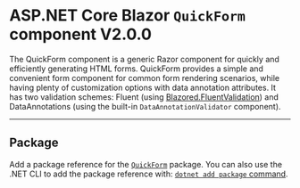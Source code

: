 ﻿# ASP.NET Core Blazor `QuickForm` component V2.0.0

The QuickForm component is a generic Razor component for quickly and efficiently generating HTML forms.
QuickForm provides a simple and convenient form component for common form rendering scenarios,
while having plenty of customization options with data annotation attributes. It has two validation schemes:
Fluent (using [Blazored.FluentValidation](https://github.com/Blazored/FluentValidation))
and DataAnnotations (using the built-in `DataAnnotationValidator` component).

---

## Package

Add a package reference for the [`QuickForm`](https://www.nuget.org/packages/QuickForm) package.
You can also use the .NET CLI to add the package reference
with: [`dotnet add package` command](https://learn.microsoft.com/en-us/dotnet/core/tools/dotnet-add-package).

[//]: # (---)

[//]: # (## Implementation)

[//]: # ()
[//]: # (To implement the `QuickForm` component:)

[//]: # ()
[//]: # (1. Specify tag for the `QuickForm` component in Razor markup &#40;`<QuickForm />`&#41;.)

[//]: # (2. Use the following Parameters:)

[//]: # (    * `T Model`: supply a value for which you want to generate the form for.)

[//]: # (    * `OnModelChange?`: An optional event callback that's invoked when the model changes.)

[//]: # (    * `OnValidSubmit?`: An optional event callback that's invoked when the form is submitted and passes validation.)

[//]: # (3. ***Done***! your quick form is set up in ***one line of code***!)

[//]: # (---)

[//]: # (## Basic usage)

[//]: # ()
[//]: # (Start by add the following using statement to your root `_Imports.razor` or anywhere inside your component)

[//]: # ()
[//]: # (```razor)

[//]: # (@using QuickForm.Components)

[//]: # (```)

[//]: # ()
[//]: # (Here is a very basic form:)

[//]: # ()
[//]: # ([BasicForm.razor]&#40;./samples/BasicForm.razor&#41;:)

[//]: # ()
[//]: # (```razor)

[//]: # (@using QuickForm.Components)

[//]: # ()
[//]: # (<QuickForm Model="Model" />)

[//]: # ()
[//]: # (@code {)

[//]: # (    )
[//]: # (    public LoginCommand Model { get; set; } = new LoginCommand&#40;&#41;;)

[//]: # (    )
[//]: # (})

[//]: # (```)

[//]: # ()
[//]: # (```csharp)

[//]: # (public class LoginCommand)

[//]: # ({)

[//]: # (    public string Email { get; set; })

[//]: # ()
[//]: # (    public string Password { get; set; })

[//]: # (})

[//]: # (```)

[//]: # ()
[//]: # (![BasicForm.png]&#40;https://raw.githubusercontent.com/ddjerqq/QuickForm/master/assets/BasicForm.razor.png&#41;)

[//]: # ()
[//]: # (---)

[//]: # ()
[//]: # (We can customize the properties and the generated fields, with data annotation attributes:)

[//]: # ()
[//]: # ([CustomizedBasicForm.razor]&#40;./samples/CustomizedBasicForm.razor&#41;:)

[//]: # ()
[//]: # (```razor)

[//]: # (@using QuickForm.Components)

[//]: # ()
[//]: # (<QuickForm Model="Model" />)

[//]: # ()
[//]: # (@code {)

[//]: # ()
[//]: # (    public LoginCommand Model { get; set; } = new LoginCommand&#40;&#41;;)

[//]: # ()
[//]: # (})

[//]: # (```)

[//]: # ()
[//]: # (```csharp)

[//]: # (using QuickForm.Attributes;)

[//]: # ()
[//]: # (public class LoginCommand)

[//]: # ({)

[//]: # (    [Required])

[//]: # (    [Placeholder])

[//]: # (    [DisplayName&#40;"Email Address"&#41;])

[//]: # (    [EmailAddress])

[//]: # (    public string Email { get; set; })

[//]: # ()
[//]: # (    [Required])

[//]: # (    [Placeholder&#40;"Enter password..."&#41;])

[//]: # (    [DataType&#40;DataType.Password&#41;])

[//]: # (    [Description&#40;"Password must have at least 8 characters, one uppercase letter, one lowercase letter ..."&#41;])

[//]: # (    [RegularExpression&#40;@"^&#40;?=.*[a-z]&#41;&#40;?=.*[A-Z]&#41;.{8,32}$", ErrorMessage = "Password must have at least 8 characters, one uppercase letter, one lowercase letter ..."&#41;])

[//]: # (    public string Password { get; set; })

[//]: # (})

[//]: # (```)

[//]: # ()
[//]: # (![CustomizedBasicForm_before_validation.png]&#40;https://raw.githubusercontent.com/ddjerqq/QuickForm/master/assets/CustomizedBasicForm.razor_before_validation.png&#41;)

[//]: # ()
[//]: # (![CustomizedBasicForm_after_validation.png]&#40;https://raw.githubusercontent.com/ddjerqq/QuickForm/master/assets/CustomizedBasicForm.razor_after_validation.png&#41;)

[//]: # ()
[//]: # (---)

[//]: # ()
[//]: # (## Full list of supported DataAnnotations to customize the generated forms)

[//]: # ()
[//]: # (| Attribute       | Description                                                                                         | Input tag modification                                                                                                               |)

[//]: # (|-----------------|-----------------------------------------------------------------------------------------------------|--------------------------------------------------------------------------------------------------------------------------------------|)

[//]: # (| `[Required]`    | Specifies that a data field value is required.                                                      | Adds required attribute and a red * to the form.                                                                                     |)

[//]: # (| `[Editable]`    | Specifies whether or not the field should be editable.                                              | Adds disabled and readonly attributes to the input, as well as removing the event callbacks for when the value changes               |)

[//]: # (| `[NotMapped]`   | Specifies that the property should be skipped during form generation                                | -                                                                                                                                    |)

[//]: # (| `[Display]`     | Specifies the DisplayName and the Description from on attribute                                     | Adds the `DisplayName` as the label of the field and `Description` after the field as muted text &#40;if any&#41;.                           |)

[//]: # (| `[DisplayName]` | Specifies the DisplayName of the field, this is similar to `[Display]`. This also works on Enums    | Overrides the label of the field with the provided value                                                                             |)

[//]: # (| `[Description]` | Specifies the Description of the field, this is similar to `[Display]`                              | Adds the provided value after the field as muted text                                                                                |)

[//]: # (| `[Placeholder]` | Specifies the Placeholder of the field, default placeholder text is "Please enter {DisplayName}..." | Adds the provided value as the placeholder of the field                                                                              |)

[//]: # (| `[DataList]`    | Specifies the DataList for the field, the data list be must be defined in the document              | Adds the provided value as the placeholder of the field                                                                              |)

[//]: # (| `[DataType]`    | Specifies the DataType of the field. See supported DataTypes below.                                 | Adds the appropriate value as the type attribute of the input field                                                                  |)

[//]: # (| `[Range]`       | Specifies the range of values for a numeric field.                                                  | Adds the appropriate value as the min and max attributes of the input field, and transforms this input into a bootstrap Slider Range |)

[//]: # ()
[//]: # (### Supported DataTypes and their appropriate html type attributes:)

[//]: # ()
[//]: # (* `DataType.Date` => `"date"`)

[//]: # (* `DataType.Time` => `"time"`)

[//]: # (* `DataType.DateTime` => `"datetime-local"`)

[//]: # (* `DataType.EmailAddress` => `"email"`)

[//]: # (* `DataType.Password` => `"password"`)

[//]: # (* `DataType.PhoneNumber` => `"tel"`)

[//]: # (* `DataType.Url` or `DataType.ImageUrl` => `"url"`)

[//]: # (* `DataType.MultilineText` => `null`)

[//]: # ()
[//]: # (---)

[//]: # ()
[//]: # (There aren't current plans to extend `QuickForm` with features that full-blown commercial form generators tend to offer,)

[//]: # (for example, bootstrap input groups, color pickers, hierarchical dropdowns, etc.)

[//]: # (However, if you think that a certain feature would make sense in this component, feel free to open an issue on github)

[//]: # (or even a Pull Request, it would be massively appreciated!)

[//]: # ()
[//]: # (---)

[//]: # ()
[//]: # (Thank you for using QuickForm!)

[//]: # ()
[//]: # (Thank you Anton from [Raw Coding]&#40;https://www.youtube.com/@RawCoding&#41; for inspiration about expressions.)

[//]: # ()
[//]: # (Thank you [meziantou]&#40;https://github.com/meziantou&#41; for [this amazing article]&#40;https://www.meziantou.net/automatically-generate-a-form-from-an-object-in-blazor.htm&#41; which inspired to me create this repo.)

[//]: # ( )